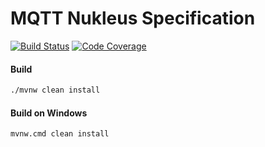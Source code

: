 # MQTT Nukleus Specification

[![Build Status][build-status-image]][build-status]
[![Code Coverage][code-coverage-image]][code-coverage]

#### Build
```bash
./mvnw clean install
```
#### Build on Windows
```bash
mvnw.cmd clean install
```

[build-status-image]: https://travis-ci.org/reaktivity/nukleus-mqtt.spec.svg?branch=develop
[build-status]: https://travis-ci.org/reaktivity/nukleus-mqtt.spec
[code-coverage-image]: https://codecov.io/gh/reaktivity/nukleus-mqtt.spec/branch/develop/graph/badge.svg
[code-coverage]: https://codecov.io/gh/reaktivity/nukleus-mqtt.spec
